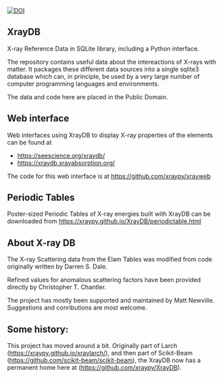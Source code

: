 [![DOI](https://zenodo.org/badge/205441660.svg)](https://zenodo.org/badge/latestdoi/205441660)


## XrayDB

X-ray Reference Data in SQLite library, including a Python interface.

The repository contains useful data about the intereactions of X-rays with
matter.  It packages these different data sources into a single sqlite3
database which can, in principle, be used by a very large number of
computer programming languages and environments.

The data and code here are placed in the Public Domain.

## Web interface

Web interfaces using XrayDB to display X-ray properties of the elements can be
found at

-  https://seescience.org/xraydb/
-  https://xraydb.xrayabsorption.org/

The code for this web interface is at https://github.com/xraypy/xrayweb

## Periodic Tables

Poster-sized Periodic Tables of X-ray energies built with XrayDB can be
downloaded from https://xraypy.github.io/XrayDB/periodictable.html

## About X-ray DB

The X-ray Scattering data from the Elam Tables was modified from code
originally written by Darren S. Dale.

Refined values for anomalous scattering factors have been provided directly
by Christopher T. Chantler.

The project has mostly been supported and maintained by Matt Newville.
Suggestions and conributions are most welcome.

Some history:
-------------

This project has moved around a bit.  Originally part of Larch
(https://xraypy.github.io/xraylarch/), and then
part of Scikit-Beam (https://github.com/scikit-beam/scikit-beam), the
XrayDB now has a permanent home here at (https://github.com/xraypy/XrayDB).

